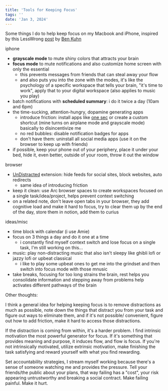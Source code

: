 ```yaml
---
title: 'Tools for Keeping Focus'
tags: ''
date: 'Jan 3, 2024'
---
```


Some things I do to help keep focus on my Macbook and iPhone, inspired by this LessWrong [post](https://www.lesswrong.com/posts/mXgsd5o9uuYaQKHMz/tools-for-keeping-focused) by [Ben Kuhn](https://www.benkuhn.net/)

iphone

- **grayscale mode** to mute shiny colors that attracts your brain
- **focus mode** to mute notifications and also customize home screen with only the essential
  - this prevents messages from friends that can steal away your flow
  - and also puts you into the zone with the modes, it's like the psychology of a specific workspace that tells your brain, "it's time to work", apply that to your digital workspace (also applies to music you play)
- batch notifications with **scheduled summary**: i do it twice a day (10am and 6pm)
- the time-sucking, attention-hungry, dopamine generating apps
  - introduce friction: install apps like [one sec](https://one-sec.app/) or create a custom shortcut (mine turns on airplane mode and grayscale mode) basically to disincentivize me
  - no red bubbles: disable notification badges for apps
  - don't have them: uninstall all social media apps (use it on the browser to keep up with friends)
- if possible, keep your phone out of your periphery, place it under your bed, hide it, even better, outside of your room, throw it out the window

browser

- [UnDistracted](https://chromewebstore.google.com/detail/undistracted-hide-faceboo/pjjgklgkfeoeiebjogplpnibpfnffkng) extension: hide feeds for social sites, block websites, auto redirects
  - same idea of introducing friction
- keep it clean: use Arc browser spaces to create workspaces focused on a single task/idea/project, helps prevent context switching
- on a related note, don't leave open tabs in your browser, they add cognitive load and make it hard to focus, try to clear them up by the end of the day, store them in notion, add them to curius

ideas/misc

- time block with calendar (i use Amie)
- focus on 3 things a day and do it one at a time
  - i constantly find myself context switch and lose focus on a single task, I'm still working on this...
- music: play non-distracting music that also isn't sleepy like ghibli lofi or jazzy lofi or upbeat classical
  - i like to play some upbeat ones to get me into the grindset and then switch into focus mode with those mnusic
- take breaks, focusing for too long strains the brain, rest helps you consolidate information and stepping away from problems help activates different pathways of the brain

Other thoughts:

I think a general idea for helping keeping focus is to remove distractions as much as possible, note down the things that distract you from your task and figure out ways to eliminate them, and if it's not possible/ convenient, figure out how to add friction, make it hard to access those distractions.

If the distraction is coming from within, it's a harder problem. I find intrinsic motivation the most powerful generator for focus. If it's something that provides meaning and purpose, it induces flow, and flow is focus.
If you're not intrinsically motivated, utilize extrinsic motivation, make finishing the task satisfying and reward yourself with what you find rewarding.

Set accountability strategies, I stream myself working because there's a sense of someone watching me and provides the pressure. Tell your friends/the public about your plans, that way failing has a "cost", your risk appearing untrustworthy and breaking a social contract. Make failing painful. Make it hurt.
